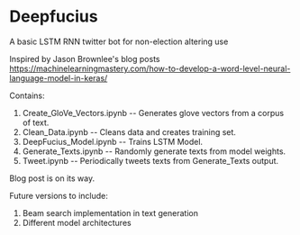 # Deepfucius
A basic LSTM RNN twitter bot for non-election altering use

Inspired by Jason Brownlee's blog posts https://machinelearningmastery.com/how-to-develop-a-word-level-neural-language-model-in-keras/

Contains:
1. Create_GloVe_Vectors.ipynb -- Generates glove vectors from a corpus of text.
2. Clean_Data.ipynb -- Cleans data and creates training set.
3. DeepFucius_Model.ipynb -- Trains LSTM Model.
4. Generate_Texts.ipynb -- Randomly generate texts from model weights.
5. Tweet.ipynb -- Periodically tweets texts from Generate_Texts output.


Blog post is on its way.

Future versions to include:
1. Beam search implementation in text generation
2. Different model architectures
